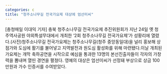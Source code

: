 ```yaml
---
categories: c
title: "청주소나무길 전국가요제 대상에 엄선미씨"
---
```

[충청매일 이대익 기자] 충북 청주소나무길 전국가요제 추진위원회가 지난 24일 옛 청주역사공원 야외특설무대에서 개최한 ‘2회 청주소나무길 전국가요제’가 성황리에 열렸다.(사진)청주소나무길 전국가요제는 청주소나무길(청주 중앙동일대)을 널리 홍보해 상점가와 도심에 활기를 불어넣고 지역발전과 원도심 활성화를 위해 마련됐다.이날 개최된 가요제는 개막 축하공연을 시작으로 예심을 통과한 13명의 본선진출자들이 각자의 가창력을 뽐내며 열띤 경연을 펼쳤다. 영예의 대상은 엄선미씨가 선정돼 부상으로 상금 100만원과 가수 인증서를 수여받았다.